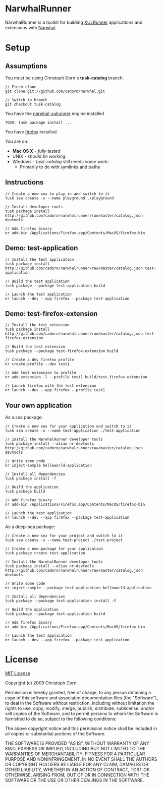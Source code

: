 
NarwhalRunner
=============

NarwhalRunner is a toolkit for building [XULRunner](https://developer.mozilla.org/en/XULRunner)
applications and extensions with [Narwhal](http://narwhaljs.org/).


Setup
=====

Assumptions
-----------

You must be using Christoph Dorn's **tusk-catalog** branch.
 
    // Fresh clone
    git clone git://github.com/cadorn/narwhal.git
     
    // Switch to branch
    git checkout tusk-catalog

You have the [narwhal-xulrunner](http://github.com/cadorn/narwhal-xulrunner) engine installed
 
    TODO: tusk package install ...

You have [firefox](http://www.mozilla.com/en-US/firefox/) installed

You are on:

   * **Mac OS X**  - *fully tested*
   * UNIX - *should be working*
   * Windows - *tusk-catalog* still needs some work:
     * Primarily to do with symlinks and paths

Instructions
------------

    // Create a new sea to play in and switch to it
    tusk sea create -s --name playground ./playground

    // Install developer tools
    tusk package install http://github.com/cadorn/narwhalrunner/raw/master/catalog.json devtools
    
    // Add firefox binary
    nr add-bin /Applications/Firefox.app/Contents/MacOS/firefox-bin

Demo: test-application
----------------------
    
    // Install the test application
    tusk package install http://github.com/cadorn/narwhalrunner/raw/master/catalog.json test-application
    
    // Build the test application
    tusk package --package test-application build
    
    // Launch the test application
    nr launch --dev --app firefox --package test-application

Demo: test-firefox-extension
----------------------------
    
    // Install the test extension
    tusk package install http://github.com/cadorn/narwhalrunner/raw/master/catalog.json test-firefox-extension
    
    // Build the test extension
    tusk package --package test-firefox-extension build
    
    // Create a dev firefox profile
    nr create-profile --dev test1
    
    // Add test extension to profile
    nr add-extension -l --profile test1 build/test-firefox-extension
    
    // Launch firefox with the test extension
    nr launch --dev --app firefox --profile test1

Your own application
--------------------

As a sea package:
    
    // Create a new sea for your application and switch to it
    tusk sea create -s --name test-application ./test-application
    
    // Install the NarwhalRunner developer tools
    tusk package install --alias nr-devtools http://github.com/cadorn/narwhalrunner/raw/master/catalog.json devtools
        
    // Write some code
    nr inject-sample helloworld-application
    
    // Install all dependencies
    tusk package install -f
    
    // Build the application
    tusk package build

    // Add firefox binary
    nr add-bin /Applications/Firefox.app/Contents/MacOS/firefox-bin

    // Launch the test application
    nr launch --dev --app firefox --package test-application

As a deep-sea package:

    // Create a new sea for your project and switch to it
    tusk sea create -s --name test-project ./test-project    
    
    // Create a new package for your application
    tusk package create test-application
        
    // Install the NarwhalRunner developer tools
    tusk package install --alias nr-devtools http://github.com/cadorn/narwhalrunner/raw/master/catalog.json devtools

    // Write some code
    nr inject-sample --package test-application helloworld-application

    // Install all dependencies
    tusk package --package test-application install -f
    
    // Build the application
    tusk package --package test-application build

    // Add firefox binary
    nr add-bin /Applications/Firefox.app/Contents/MacOS/firefox-bin

    // Launch the test application
    nr launch --dev --app firefox --package test-application



License
=======

[MIT License](http://www.opensource.org/licenses/mit-license.php)

Copyright (c) 2009 Christoph Dorn

Permission is hereby granted, free of charge, to any person obtaining a copy
of this software and associated documentation files (the "Software"), to deal
in the Software without restriction, including without limitation the rights
to use, copy, modify, merge, publish, distribute, sublicense, and/or sell
copies of the Software, and to permit persons to whom the Software is
furnished to do so, subject to the following conditions:

The above copyright notice and this permission notice shall be included in
all copies or substantial portions of the Software.

THE SOFTWARE IS PROVIDED "AS IS", WITHOUT WARRANTY OF ANY KIND, EXPRESS OR
IMPLIED, INCLUDING BUT NOT LIMITED TO THE WARRANTIES OF MERCHANTABILITY,
FITNESS FOR A PARTICULAR PURPOSE AND NONINFRINGEMENT. IN NO EVENT SHALL THE
AUTHORS OR COPYRIGHT HOLDERS BE LIABLE FOR ANY CLAIM, DAMAGES OR OTHER
LIABILITY, WHETHER IN AN ACTION OF CONTRACT, TORT OR OTHERWISE, ARISING FROM,
OUT OF OR IN CONNECTION WITH THE SOFTWARE OR THE USE OR OTHER DEALINGS IN
THE SOFTWARE.
